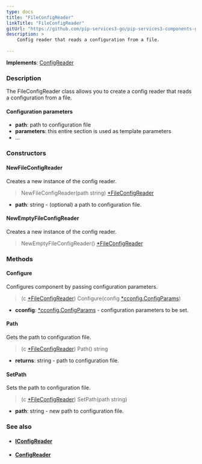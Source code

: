 ```yaml
---
type: docs
title: "FileConfigReader"
linkTitle: "FileConfigReader"
gitUrl: "https://github.com/pip-services3-go/pip-services3-components-go"
description: >
    Config reader that reads a configuration from a file.
    
---
```


**Implements**: [ConfigReader](../config_reader)

### Description

The FileConfigReader class allows you to create a config reader that reads a configuration from a file.

#### Configuration parameters

- **path**: path to configuration file
- **parameters**: this entire section is used as template parameters
- ...

### Constructors

#### NewFileConfigReader
Creates a new instance of the config reader.

> NewFileConfigReader(path string) [*FileConfigReader]()

- **path**: string - (optional) a path to configuration file.

#### NewEmptyFileConfigReader
Creates a new instance of the config reader.

> NewEmptyFileConfigReader() [*FileConfigReader]()


### Methods

#### Configure
Configures component by passing configuration parameters.

> (c [*FileConfigReader]()) Configure(config [*cconfig.ConfigParams](../../../commons/config/config_params))

- **cconfig**: [*cconfig.ConfigParams](../../../commons/config/config_params) - configuration parameters to be set.


#### Path
Gets the path to configuration file.

> (c [*FileConfigReader]()) Path() string 

- **returns**: string - path to configuration file.


#### SetPath
Sets the path to configuration file.

> (c [*FileConfigReader]()) SetPath(path string)

- **path**: string - new path to configuration file.


### See also
- #### [IConfigReader](../iconfig_reader)
- #### [ConfigReader](../config_reader)
